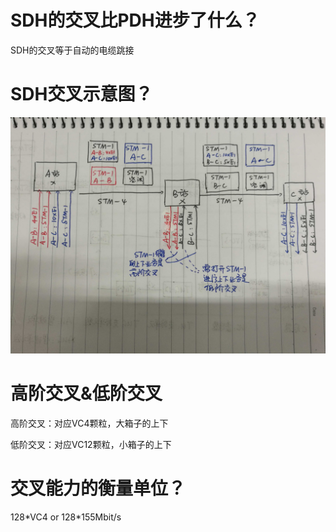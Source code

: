 # SDH的交叉比PDH进步了什么？

SDH的交叉等于自动的电缆跳接

# SDH交叉示意图？

![](/assets/IMG_20170519_122149.jpg)

# 高阶交叉&低阶交叉

高阶交叉：对应VC4颗粒，大箱子的上下

低阶交叉：对应VC12颗粒，小箱子的上下

# 交叉能力的衡量单位？

128\*VC4 or 128\*155Mbit/s

